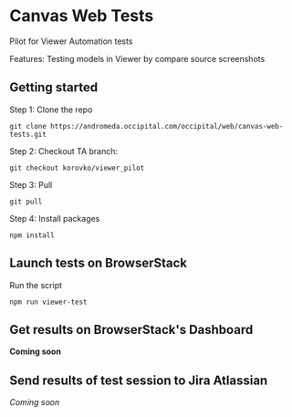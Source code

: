 # Canvas Web Tests
Pilot for Viewer Automation tests

Features: Testing models in Viewer by compare source screenshots

## Getting started

Step 1: Clone the repo
```
git clone https://andromeda.occipital.com/occipital/web/canvas-web-tests.git
```
Step 2: Checkout TA branch:
```
git checkout korovko/viewer_pilot
```
Step 3: Pull
```
git pull
```
Step 4: Install packages
```
npm install
```
## Launch tests on BrowserStack 
Run the script
```
npm run viewer-test
```
## Get results on BrowserStack's Dashboard
**Coming soon**
## Send results of test session to Jira Atlassian
*Coming soon*